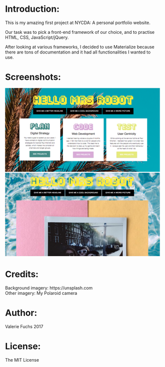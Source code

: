 <h1>Introduction:</h1>
<p>This is my amazing first project at NYCDA: A personal portfolio website.<br>

Our task was to pick a front-end framework of our choice, and to practise HTML, CSS, JavaScript/jQuery.<br>

After looking at various frameworks, I decided to use Materialize because there are tons of documentation and it had all functionalities I wanted to use.<br>
</p>

<h1>Screenshots:</h1>

![Landing Page](/screenshots/portfolioscreenshot1.png?raw=true "Landing Page")
![Gallery](/screenshots/portfolioscreenshot2.png?raw=true "Gallery")

<h1>Credits:</h1>
<p>Background imagery: https://unsplash.com<br>
Other imagery: My Polaroid camera<br></p>

<h1>Author:</h1>
<p>Valerie Fuchs 2017</p>

<h1>License:</h1>
<p>The MIT License</p>


